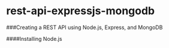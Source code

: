 # rest-api-expressjs-mongodb

###Creating a REST API using Node.js, Express, and MongoDB

####Installing Node.js

